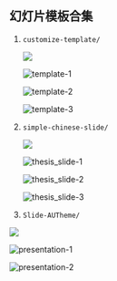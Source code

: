 ## 幻灯片模板合集

1.  `customize-template/`

    ![](customize-template/template-0.png)

    ![template-1](customize-template/template-1.png)

    ![template-2](customize-template/template-2.png)

    ![template-3](customize-template/template-3.png)

2.  `simple-chinese-slide/`

    ![](simple-chinese-slide/thesis_slide-0.png)

    ![thesis_slide-1](simple-chinese-slide/thesis_slide-1.png)

    ![thesis_slide-2](simple-chinese-slide/thesis_slide-2.png)

    ![thesis_slide-3](simple-chinese-slide/thesis_slide-3.png)

3.  `Slide-AUTheme/`

![](Slide-AUTheme/presentation-0.png)

![presentation-1](Slide-AUTheme/presentation-1.png)

![presentation-2](Slide-AUTheme/presentation-2.png)
